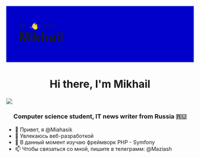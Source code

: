 <img src="header.png" alt="альтернативный текст">

<h1 align="center">Hi there, I'm Mikhail</h1>
<img align="center" src="https://github.com/blackcater/blackcater/raw/main/images/Hi.gif" height="32"/></h1>
<h3 align="center">Computer science student, IT news writer from Russia 🇷🇺</h3>

- 👋 Привет, я @Miahasik
- 👀 Увлекаюсь веб-разработкой
- 🌱 В данный момент изучаю фреймворк PHP - Symfony
- 📫 Чтобы связаться со мной, пишите в телеграмм: @Maziash

<!---
Miahasik/Miahasik is a ✨ special ✨ repository because its `README.md` (this file) appears on your GitHub profile.
You can click the Preview link to take a look at your changes.
--->
